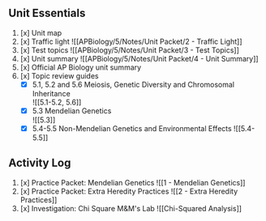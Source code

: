 ## Unit Essentials

1. [x] Unit map
2. [x] Traffic light
       ![[APBiology/5/Notes/Unit Packet/2 - Traffic Light]]
4. [x] Test topics
       ![[APBiology/5/Notes/Unit Packet/3 - Test Topics]]
5. [x] Unit summary
       ![[APBiology/5/Notes/Unit Packet/4 - Unit Summary]]
6. [x] Official AP Biology unit summary
7. [x] Topic review guides  
	- [x] 5.1, 5.2 and 5.6 Meiosis, Genetic Diversity and Chromosomal Inheritance  
	      ![[5.1-5.2, 5.6]]
	- [x] 5.3 Mendelian Genetics  
	      ![[5.3]]
	- [x] 5.4-5.5 Non-Mendelian Genetics and Environmental Effects
	      ![[5.4-5.5]]

## Activity Log

1. [x] Practice Packet: Mendelian Genetics
       ![[1 - Mendelian Genetics]]
2. [x] Practice Packet: Extra Heredity Practices
       ![[2 - Extra Heredity Practices]]
3. [x] Investigation: Chi Square M&M's Lab
       ![[Chi-Squared Analysis]]